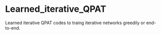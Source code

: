 # Learned_iterative_QPAT
Learned iterative QPAT codes to traing iterative networks greedily or end-to-end. 
